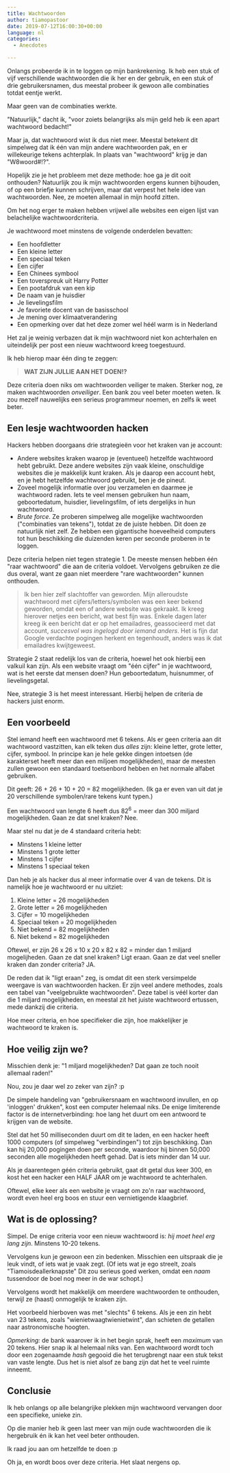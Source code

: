 ```yaml
---
title: Wachtwoorden
author: tiamopastoor
date: 2019-07-12T16:00:30+00:00
language: nl
categories:
  - Anecdotes

---
```

Onlangs probeerde ik in te loggen op mijn bankrekening. Ik heb een stuk of vijf verschillende wachtwoorden die ik her en der gebruik, en een stuk of drie gebruikersnamen, dus meestal probeer ik gewoon alle combinaties totdat eentje werkt.

Maar geen van de combinaties werkte.

"Natuurlijk," dacht ik, "voor zoiets belangrijks als mijn geld heb ik een apart wachtwoord bedacht!"

Maar ja, dat wachtwoord wist ik dus niet meer. Meestal betekent dit simpelweg dat ik één van mijn andere wachtwoorden pak, en er willekeurige tekens achterplak. In plaats van "wachtwoord" krijg je dan "W8woord#!?".

Hopelijk zie je het probleem met deze methode: hoe ga je dit ooit onthouden? Natuurlijk zou ik mijn wachtwoorden ergens kunnen bijhouden, of op een briefje kunnen schrijven, maar dat verpest het hele idee van wachtwoorden. Nee, ze moeten allemaal in mijn hoofd zitten.

Om het nog erger te maken hebben vrijwel alle websites een eigen lijst van belachelijke wachtwoordcriteria.

Je wachtwoord moet minstens de volgende onderdelen bevatten:

  * Een hoofdletter
  * Een kleine letter
  * Een speciaal teken
  * Een cijfer
  * Een Chinees symbool
  * Een toverspreuk uit Harry Potter
  * Een pootafdruk van een kip
  * De naam van je huisdier
  * Je lievelingsfilm
  * Je favoriete docent van de basisschool
  * Je mening over klimaatverandering
  * Een opmerking over dat het deze zomer wel héél warm is in Nederland

Het zal je weinig verbazen dat ik mijn wachtwoord niet kon achterhalen en uiteindelijk per post een nieuw wachtwoord kreeg toegestuurd.

Ik heb hierop maar één ding te zeggen:


> **WAT ZIJN JULLIE AAN HET DOEN!?**

Deze criteria doen niks om wachtwoorden veiliger te maken. Sterker nog, ze maken wachtwoorden _onveiliger_. Een bank zou veel beter moeten weten. Ik zou mezelf nauwelijks een serieus programmeur noemen, en zelfs ik weet beter.

## Een lesje wachtwoorden hacken

Hackers hebben doorgaans drie strategieën voor het kraken van je account:

  * Andere websites kraken waarop je (eventueel) hetzelfde wachtwoord hebt gebruikt. Deze andere websites zijn vaak kleine, onschuldige websites die je makkelijk kunt kraken. Als je daarop een account hebt, en je hebt hetzelfde wachtwoord gebruikt, ben je de pineut.
  * Zoveel mogelijk informatie over jou verzamelen en daarmee je wachtwoord raden. Iets te veel mensen gebruiken hun naam, geboortedatum, huisdier, lievelingsfilm, of iets dergelijks in hun wachtwoord.
  * _Brute force_. Ze proberen simpelweg alle mogelijke wachtwoorden ("combinaties van tekens"), totdat ze de juiste hebben. Dit doen ze natuurlijk niet zelf. Ze hebben een gigantische hoeveelheid computers tot hun beschikking die duizenden keren per seconde proberen in te loggen.

Deze criteria helpen niet tegen strategie 1. De meeste mensen hebben één "raar wachtwoord" die aan de criteria voldoet. Vervolgens gebruiken ze die dus overal, want ze gaan niet meerdere "rare wachtwoorden" kunnen onthouden.

> Ik ben hier zelf slachtoffer van geworden. Mijn alleroudste wachtwoord met cijfers/letters/symbolen was een keer bekend geworden, omdat een of andere website was gekraakt. Ik kreeg hierover netjes een bericht, wat best fijn was. Enkele dagen later kreeg ik een bericht dat er op het emailadres, geassocieerd met dat account, _succesvol was ingelogd door iemand anders_. Het is fijn dat Google verdachte pogingen herkent en tegenhoudt, anders was ik dat emailadres kwijtgeweest.

Strategie 2 staat redelijk los van de criteria, hoewel het ook hierbij een valkuil kan zijn. Als een website vraagt om "één cijfer" in je wachtwoord, wat is het eerste dat mensen doen? Hun geboortedatum, huisnummer, of lievelingsgetal.

Nee, strategie 3 is het meest interessant. Hierbij helpen de criteria de hackers juist enorm.

## Een voorbeeld

Stel iemand heeft een wachtwoord met 6 tekens. Als er geen criteria aan dit wachtwoord vastzitten, kan elk teken dus _alles_ zijn: kleine letter, grote letter, cijfer, symbool. In principe kan je hele gekke dingen intoetsen (de karakterset heeft meer dan een miljoen mogelijkheden), maar de meesten zullen gewoon een standaard toetsenbord hebben en het normale alfabet gebruiken.

Dit geeft: 26 + 26 + 10 + 20 = 82 mogelijkheden. (Ik ga er even van uit dat je 20 verschillende symbolen/rare tekens kunt typen.)

Een wachtwoord van lengte 6 heeft dus 82<sup>6</sup> = meer dan 300 miljard mogelijkheden. Gaan ze dat snel kraken? Nee.

Maar stel nu dat je de 4 standaard criteria hebt:

  * Minstens 1 kleine letter
  * Minstens 1 grote letter
  * Minstens 1 cijfer
  * Minstens 1 speciaal teken

Dan heb je als hacker dus al meer informatie over 4 van de tekens. Dit is namelijk hoe je wachtwoord er nu uitziet:

  1. Kleine letter = 26 mogelijkheden
  2. Grote letter = 26 mogelijkheden
  3. Cijfer = 10 mogelijkheden
  4. Speciaal teken = 20 mogelijkheden
  5. Niet bekend = 82 mogelijkheden
  6. Niet bekend = 82 mogelijkheden

Oftewel, er zijn 26 x 26 x 10 x 20 x 82 x 82 = minder dan 1 miljard mogelijheden. Gaan ze dat snel kraken? Ligt eraan. Gaan ze dat veel sneller kraken dan zonder criteria? JA.

De reden dat ik "ligt eraan" zeg, is omdat dit een sterk versimpelde weergave is van wachtwoorden hacken. Er zijn veel andere methodes, zoals een tabel van "veelgebruikte wachtwoorden". Deze tabel is véél korter dan die 1 miljard mogelijkheden, en meestal zit het juiste wachtwoord ertussen, mede dankzij die criteria.

Hoe meer criteria, en hoe specifieker die zijn, hoe makkelijker je wachtwoord te kraken is.

## Hoe veilig zijn we?

Misschien denk je: "1 miljard mogelijkheden? Dat gaan ze toch nooit allemaal raden!"

Nou, zou je daar wel zo zeker van zijn? :p

De simpele handeling van "gebruikersnaam en wachtwoord invullen, en op 'inloggen' drukken", kost een computer helemaal niks. De enige limiterende factor is de internetverbinding: hoe lang het duurt om een antwoord te krijgen van de website.

Stel dat het 50 milliseconden duurt om dit te laden, en een hacker heeft 1000 computers (of simpelweg "verbindingen") tot zijn beschikking. Dan kan hij 20,000 pogingen doen per seconde, waardoor hij binnen 50,000 seconden alle mogelijkheden heeft gehad. Dat is iets minder dan 14 uur.

Als je daarentegen géén criteria gebruikt, gaat dit getal dus keer 300, en kost het een hacker een HALF JAAR om je wachtwoord te achterhalen.

Oftewel, elke keer als een website je vraagt om zo'n raar wachtwoord, wordt even heel erg boos en stuur een vernietigende klaagbrief.

## Wat is de oplossing?

Simpel. De enige criteria voor een nieuw wachtwoord is: _hij moet heel erg lang zijn_. Minstens 10-20 tekens.

Vervolgens kun je gewoon een zin bedenken. Misschien een uitspraak die je leuk vindt, of iets wat je vaak zegt. (Of iets wat je ego streelt, zoals "Tiamoisdeallerknapste" Dit zou serieus goed werken, omdat een _naam_ tussendoor de boel nog meer in de war schopt.)

Vervolgens wordt het makkelijk om meerdere wachtwoorden te onthouden, terwijl ze (haast) onmogelijk te kraken zijn.

Het voorbeeld hierboven was met "slechts" 6 tekens. Als je een zin hebt van 23 tekens, zoals "wienietwaagtwienietwint", dan schieten de getallen naar astronomische hoogten.

_Opmerking:_ de bank waarover ik in het begin sprak, heeft een _maximum_ van 20 tekens. Hier snap ik al helemaal niks van. Een wachtwoord wordt toch door een zogenaamde _hash_ gegooid die het terugbrengt naar een stuk tekst van vaste lengte. Dus het is niet alsof ze bang zijn dat het te veel ruimte inneemt.

## Conclusie

Ik heb onlangs op alle belangrijke plekken mijn wachtwoord vervangen door een specifieke, unieke zin.

Op die manier heb ik geen last meer van mijn oude wachtwoorden die ik hergebruik én ik kan het veel beter onthouden.

Ik raad jou aan om hetzelfde te doen :p

Oh ja, en wordt boos over deze criteria. Het slaat nergens op.

 